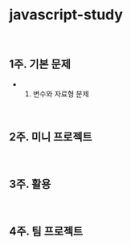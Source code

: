 # javascript-study
<br/>

## 1주. 기본 문제
- 1. 변수와 자료형 문제

<br/>

## 2주. 미니 프로젝트

<br/>

## 3주. 활용

<br/>

## 4주. 팀 프로젝트